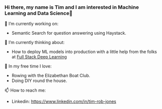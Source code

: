 ### Hi there, my name is Tim and I am interested in Machine Learning and Data Science👋


🔭 I’m currently working on: 

  - Semantic Search for question answering using Haystack.
 
🤔 I’m currently thinking about:

  - How to deploy ML models into production with a little help from the folks at [Full Stack Deep Learning](www.fullstackdeeplearning.com)
     
🌱 In my free time I love:

  - Rowing with the Elizabethan Boat Club.
  - Doing DIY round the house.

📫 How to reach me:
 - Linkedin: https://www.linkedin.com/in/tim-rob-jones
